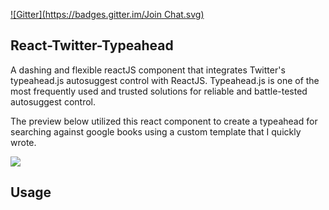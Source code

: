 [![Gitter](https://badges.gitter.im/Join Chat.svg)](https://gitter.im/erikschlegel/React-Twitter-Typeahead?utm_source=badge&utm_medium=badge&utm_campaign=pr-badge&utm_content=badge)

## React-Twitter-Typeahead
A dashing and flexible reactJS component that integrates Twitter's typeahead.js autosuggest control with ReactJS. Typeahead.js is one of the most frequently used and trusted solutions for reliable and battle-tested autosuggest control. 

The preview below utilized this react component to create a typeahead for searching against google books using a custom template that I quickly wrote.

![](https://raw.githubusercontent.com/erikschlegel/React-Twitter-Typeahead/master/assets/react-typeahead-animation.gif)

## Usage
